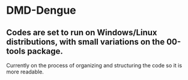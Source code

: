 # DMD-Dengue

## Codes are set to run on Windows/Linux distributions, with small variations on the 00-tools package.


Currently on the process of organizing and structuring the code so it is more readable.
